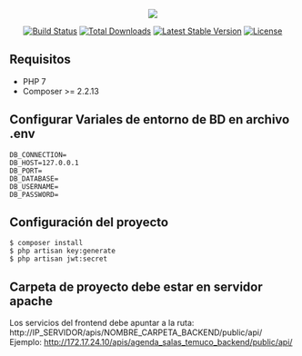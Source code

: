 <p align="center"><img src="https://laravel.com/assets/img/components/logo-laravel.svg"></p>

<p align="center">
<a href="https://travis-ci.org/laravel/framework"><img src="https://travis-ci.org/laravel/framework.svg" alt="Build Status"></a>
<a href="https://packagist.org/packages/laravel/framework"><img src="https://poser.pugx.org/laravel/framework/d/total.svg" alt="Total Downloads"></a>
<a href="https://packagist.org/packages/laravel/framework"><img src="https://poser.pugx.org/laravel/framework/v/stable.svg" alt="Latest Stable Version"></a>
<a href="https://packagist.org/packages/laravel/framework"><img src="https://poser.pugx.org/laravel/framework/license.svg" alt="License"></a>
</p>

## Requisitos

- PHP 7 
- Composer >= 2.2.13 

## Configurar Variales de entorno de BD en archivo .env

```
DB_CONNECTION=
DB_HOST=127.0.0.1
DB_PORT=
DB_DATABASE=
DB_USERNAME=
DB_PASSWORD=
```

## Configuración del proyecto
```
$ composer install
$ php artisan key:generate
$ php artisan jwt:secret
```

## Carpeta de proyecto debe estar en servidor apache

Los servicios del frontend debe apuntar a la ruta: http://IP_SERVIDOR/apis/NOMBRE_CARPETA_BACKEND/public/api/
Ejemplo: http://172.17.24.10/apis/agenda_salas_temuco_backend/public/api/